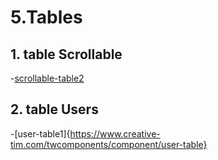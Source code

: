 
# 5.Tables

  ## 1. table Scrollable
  -[scrollable-table2](https://www.creative-tim.com/twcomponents/component/fixed-height-scrollable-table)
  ## 2. table Users
  -[user-table1]{https://www.creative-tim.com/twcomponents/component/user-table}
